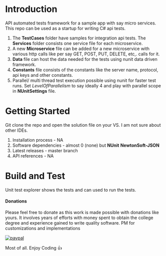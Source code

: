 # Introduction 
 API automated tests framework for a sample app with say micro services. This repo can be used as a startup for writing C# api tests. 
 
 1. The **TestCases** folder have samples for integration api tests. The **Services** folder consists one service file for each microservice.
 2. A new **Microservice** file can be added for a new microservice with various http calls like per say GET, POST, PUT, DELETE, etc,. calls for it. 
 3. **Data** file can host the data needed for the tests using nunit data driven framework.
 4. **Constants** file consists of the constants like the server name, protocol, api keys and other constants.
 5. Parallel/ multi thread test execution possible using nunit for faster test runs. Set *LevelOfParallelism* to say ideally 4 and play with parallel scope in **NUnitSettings** file.

# Getting Started
 Git clone the repo and open the solution file on your VS. I am not sure about other IDEs. 
1.	Installation process - NA
2.	Software dependencies - almost 0 (none) but **NUnit** **NewtonSoft-JSON**
3.	Latest releases - master branch
4.	API references - NA

# Build and Test
Unit test explorer shows the tests and can used to run the tests.

#### Donations
Please feel free to donate as this work is made possible with donations like yours. It involves years of efforts with money spent to obtain the college degree and experience gained to write quality software. PM for customizations and implementations 

[![paypal](https://www.paypalobjects.com/en_US/i/btn/btn_donateCC_LG.gif)](https://www.paypal.com/cgi-bin/webscr?cmd=_s-xclick&hosted_button_id=ZKRHDCLG22EJA)

Most of all. Enjoy Coding :+1:
